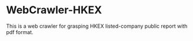 # WebCrawler-HKEX
This is a web crawler for grasping HKEX listed-company public report with pdf format.
